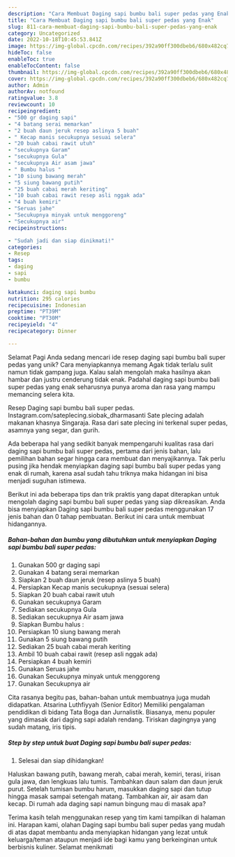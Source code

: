 ```yaml
---
description: "Cara Membuat Daging sapi bumbu bali super pedas yang Enak"
title: "Cara Membuat Daging sapi bumbu bali super pedas yang Enak"
slug: 811-cara-membuat-daging-sapi-bumbu-bali-super-pedas-yang-enak
category: Uncategorized
date: 2022-10-18T10:45:53.841Z
image: https://img-global.cpcdn.com/recipes/392a90ff300dbeb6/680x482cq70/daging-sapi-bumbu-bali-super-pedas-foto-resep-utama.jpg
hideToc: false
enableToc: true
enableTocContent: false
thumbnail: https://img-global.cpcdn.com/recipes/392a90ff300dbeb6/680x482cq70/daging-sapi-bumbu-bali-super-pedas-foto-resep-utama.jpg
cover: https://img-global.cpcdn.com/recipes/392a90ff300dbeb6/680x482cq70/daging-sapi-bumbu-bali-super-pedas-foto-resep-utama.jpg
author: Admin
authorAv: notfound
ratingvalue: 3.8
reviewcount: 10
recipeingredient:
- "500 gr daging sapi"
- "4 batang serai memarkan"
- "2 buah daun jeruk resep aslinya 5 buah"
- " Kecap manis secukupnya sesuai selera"
- "20 buah cabai rawit utuh"
- "secukupnya Garam"
- "secukupnya Gula"
- "secukupnya Air asam jawa"
- " Bumbu halus "
- "10 siung bawang merah"
- "5 siung bawang putih"
- "25 buah cabai merah keriting"
- "10 buah cabai rawit resep asli nggak ada"
- "4 buah kemiri"
- "Seruas jahe"
- "Secukupnya minyak untuk menggoreng"
- "Secukupnya air"
recipeinstructions:

- "Sudah jadi dan siap dinikmati!"
categories:
- Resep
tags:
- daging
- sapi
- bumbu

katakunci: daging sapi bumbu 
nutrition: 295 calories
recipecuisine: Indonesian
preptime: "PT39M"
cooktime: "PT30M"
recipeyield: "4"
recipecategory: Dinner

---
```



Selamat Pagi Anda sedang mencari ide resep daging sapi bumbu bali super pedas yang unik? Cara menyiapkannya memang Agak tidak terlalu sulit namun tidak gampang juga. Kalau salah mengolah maka hasilnya akan hambar dan justru cenderung tidak enak. Padahal daging sapi bumbu bali super pedas yang enak seharusnya punya aroma dan rasa yang mampu memancing selera kita.


Resep Daging sapi bumbu bali super pedas. Instagram.com/sateplecing.siobak_dharmasanti Sate plecing adalah makanan khasnya Singaraja. Rasa dari sate plecing ini terkenal super pedas, asamnya yang segar, dan gurih.

Ada beberapa hal yang sedikit banyak mempengaruhi kualitas rasa dari daging sapi bumbu bali super pedas, pertama dari jenis bahan, lalu pemilihan bahan segar hingga cara membuat dan menyajikannya. Tak perlu pusing jika hendak menyiapkan daging sapi bumbu bali super pedas yang enak di rumah, karena asal sudah tahu triknya maka hidangan ini bisa menjadi suguhan istimewa.


Berikut ini ada beberapa tips dan trik praktis yang dapat diterapkan untuk mengolah daging sapi bumbu bali super pedas yang siap dikreasikan. Anda bisa menyiapkan Daging sapi bumbu bali super pedas menggunakan 17 jenis bahan dan 0 tahap pembuatan. Berikut ini cara untuk membuat hidangannya.

<!--inarticleads1-->

##### Bahan-bahan dan bumbu yang dibutuhkan untuk menyiapkan Daging sapi bumbu bali super pedas:

1. Gunakan 500 gr daging sapi
1. Gunakan 4 batang serai memarkan
1. Siapkan 2 buah daun jeruk (resep aslinya 5 buah)
1. Persiapkan  Kecap manis secukupnya (sesuai selera)
1. Siapkan 20 buah cabai rawit utuh
1. Gunakan secukupnya Garam
1. Sediakan secukupnya Gula
1. Sediakan secukupnya Air asam jawa
1. Siapkan  Bumbu halus :
1. Persiapkan 10 siung bawang merah
1. Gunakan 5 siung bawang putih
1. Sediakan 25 buah cabai merah keriting
1. Ambil 10 buah cabai rawit (resep asli nggak ada)
1. Persiapkan 4 buah kemiri
1. Gunakan Seruas jahe
1. Gunakan Secukupnya minyak untuk menggoreng
1. Gunakan Secukupnya air


Cita rasanya begitu pas, bahan-bahan untuk membuatnya juga mudah didapatkan. Atsarina Luthfiyyah (Senior Editor) Memiliki pengalaman pendidikan di bidang Tata Boga dan Jurnalistik. Biasanya, menu populer yang dimasak dari daging sapi adalah rendang. Tiriskan dagingnya yang sudah matang, iris tipis. 

<!--inarticleads2-->

##### Step by step untuk buat Daging sapi bumbu bali super pedas:


1. Selesai dan siap dihidangkan!

Haluskan bawang putih, bawang merah, cabai merah, kemiri, terasi, irisan gula jawa, dan lengkuas lalu tumis. Tambahkan daun salam dan daun jeruk purut. Setelah tumisan bumbu harum, masukkan daging sapi dan tutup hingga masak sampai setengah matang. Tambahkan air, air asam dan kecap. Di rumah ada daging sapi namun bingung mau di masak apa? 

Terima kasih telah menggunakan resep yang tim kami tampilkan di halaman ini. Harapan kami, olahan Daging sapi bumbu bali super pedas yang mudah di atas dapat membantu anda menyiapkan hidangan yang lezat untuk keluarga/teman ataupun menjadi ide bagi kamu yang berkeinginan untuk berbisnis kuliner. Selamat menikmati
